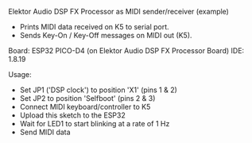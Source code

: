 Elektor Audio DSP FX Processor as MIDI sender/receiver (example)
- Prints MIDI data received on K5 to serial port.
- Sends Key-On / Key-Off messages on MIDI out (K5).

Board: ESP32 PICO-D4 (on Elektor Audio DSP FX Processor Board)
IDE: 1.8.19

Usage:
- Set JP1 ('DSP clock') to position 'X1' (pins 1 & 2)
- Set JP2 to position 'Selfboot' (pins 2 & 3)
- Connect MIDI keyboard/controller to K5
- Upload this sketch to the ESP32
- Wait for LED1 to start blinking at a rate of 1 Hz
- Send MIDI data
